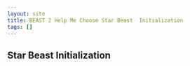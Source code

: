 ```yaml
---
layout: site
title: BEAST 2 Help Me Choose Star Beast  Initialization
tags: []
---
```


## Star Beast  Initialization

